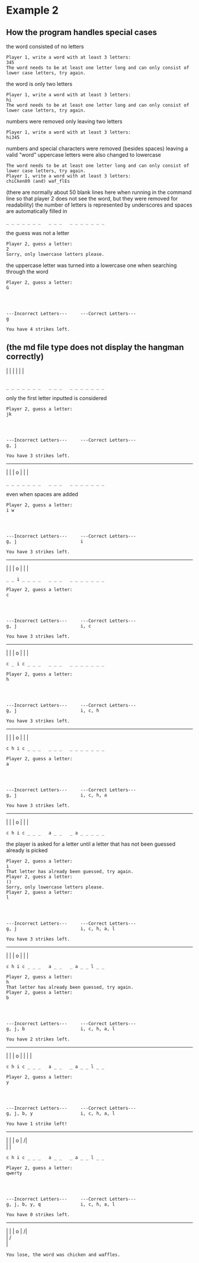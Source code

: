 # Example 2
## How the program handles special cases
the word consisted of no letters
```
Player 1, write a word with at least 3 letters:
345
The word needs to be at least one letter long and can only consist of lower case letters, try again.
```
the word is only two letters
```
Player 1, write a word with at least 3 letters:
hi
The word needs to be at least one letter long and can only consist of lower case letters, try again.
```
numbers were removed only leaving two letters
```
Player 1, write a word with at least 3 letters:
hi345
```
numbers and special characters were removed (besides spaces) leaving a valid "word"
uppercase letters were also changed to lowercase 
```
The word needs to be at least one letter long and can only consist of lower case letters, try again.
Player 1, write a word with at least 3 letters:
chiCken89 (and) waf_flEs

```
(there are normally about 50 blank lines here when running in the command line so that player 2 does not see the word, but they were removed for readability)
the number of letters is represented by underscores and spaces are automatically filled in
```
_ _ _ _ _ _ _   _ _ _   _ _ _ _ _ _ _
```

the guess was not a letter
```
Player 2, guess a letter:
2
Sorry, only lowercase letters please.
```
the uppercase letter was turned into a lowercase one when searching through the word
```
Player 2, guess a letter:
G




---Incorrect Letters---     ---Correct Letters---
g

You have 4 strikes left.

```
(the md file type does not display the hangman correctly)
-----
|   |
|
|
|
|
```

_ _ _ _ _ _ _   _ _ _   _ _ _ _ _ _ _
```
only the first letter inputted is considered
```
Player 2, guess a letter:
jk




---Incorrect Letters---     ---Correct Letters---
g, j

You have 3 strikes left.
```
-----
|   |
|   o
|
|
|

```
_ _ _ _ _ _ _   _ _ _   _ _ _ _ _ _ _
```
even when spaces are added
```
Player 2, guess a letter:
i w




---Incorrect Letters---     ---Correct Letters---
g, j                        i

You have 3 strikes left.
```
-----
|   |
|   o
|
|
|

```
_ _ i _ _ _ _   _ _ _   _ _ _ _ _ _ _

Player 2, guess a letter:
c




---Incorrect Letters---     ---Correct Letters---
g, j                        i, c

You have 3 strikes left.
```
-----
|   |
|   o
|
|
|

```
c _ i c _ _ _   _ _ _   _ _ _ _ _ _ _

Player 2, guess a letter:
h




---Incorrect Letters---     ---Correct Letters---
g, j                        i, c, h

You have 3 strikes left.
```
-----
|   |
|   o
|
|
|

```
c h i c _ _ _   _ _ _   _ _ _ _ _ _ _

Player 2, guess a letter:
a




---Incorrect Letters---     ---Correct Letters---
g, j                        i, c, h, a

You have 3 strikes left.
```
-----
|   |
|   o
|
|
|

```
c h i c _ _ _   a _ _   _ a _ _ _ _ _
```
the player is asked for a letter until a letter that has not been guessed already is picked
```
Player 2, guess a letter:
i
That letter has already been guessed, try again.
Player 2, guess a letter:
()
Sorry, only lowercase letters please.
Player 2, guess a letter:
l




---Incorrect Letters---     ---Correct Letters---
g, j                        i, c, h, a, l

You have 3 strikes left.
```
-----
|   |
|   o
|
|
|

```
c h i c _ _ _   a _ _   _ a _ _ l _ _

Player 2, guess a letter:
h
That letter has already been guessed, try again.
Player 2, guess a letter:
b




---Incorrect Letters---     ---Correct Letters---
g, j, b                     i, c, h, a, l

You have 2 strikes left.
```
-----
|   |
|   o
|   |
|
|

```
c h i c _ _ _   a _ _   _ a _ _ l _ _

Player 2, guess a letter:
y




---Incorrect Letters---     ---Correct Letters---
g, j, b, y                  i, c, h, a, l

You have 1 strike left!
```
-----
|   |
|   o
|  /|\
|
|

```
c h i c _ _ _   a _ _   _ a _ _ l _ _

Player 2, guess a letter:
qwerty




---Incorrect Letters---     ---Correct Letters---
g, j, b, y, q               i, c, h, a, l

You have 0 strikes left.
```
-----
|   |
|   o
|  /|\
|  / \
|
```
You lose, the word was chicken and waffles.
```
